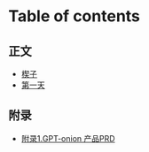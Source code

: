 # Table of contents

## 正文 <a href="#mainbody" id="mainbody"></a>

* [楔子](README.md)
* [第一天](mainbody/di-yi-tian.md)

## 附录 <a href="#appendix" id="appendix"></a>

* [附录1.GPT-onion 产品PRD](appendix/fu-lu-1.gptonion-chan-pin-prd.md)
